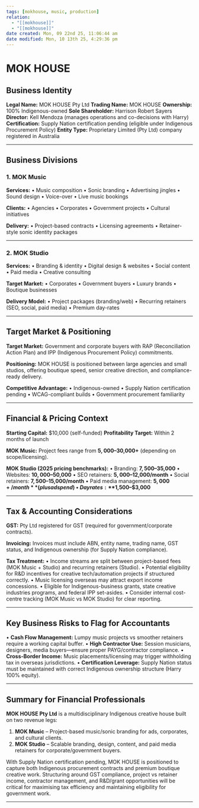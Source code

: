 ```yaml
---
tags: [mokhouse, music, production]
relation:
  - "[[mokhouse]]"
  - "[[mokhouse]]"
date created: Mon, 09 22nd 25, 11:06:44 am
date modified: Mon, 10 13th 25, 4:29:36 pm
---
```



# MOK HOUSE
## Business Identity

**Legal Name:** MOK HOUSE Pty Ltd
**Trading Name:** MOK HOUSE
**Ownership:** 100% Indigenous-owned
**Sole Shareholder:** Harrison Robert Sayers
**Director:** Kell Mendoza (manages operations and co-decisions with Harry)
**Certification:** Supply Nation certification pending (eligible under Indigenous Procurement Policy)
**Entity Type:** Proprietary Limited (Pty Ltd) company registered in Australia

---

## Business Divisions

### 1. MOK Music

**Services:**
• Music composition
• Sonic branding
• Advertising jingles
• Sound design
• Voice-over
• Live music bookings

**Clients:**
• Agencies
• Corporates
• Government projects
• Cultural initiatives

**Delivery:**
• Project-based contracts
• Licensing agreements
• Retainer-style sonic identity packages

---

### 2. MOK Studio

**Services:**
• Branding & identity
• Digital design & websites
• Social content
• Paid media
• Creative consulting

**Target Market:**
• Corporates
• Government buyers
• Luxury brands
• Boutique businesses

**Delivery Model:**
• Project packages (branding/web)
• Recurring retainers (SEO, social, paid media)
• Premium day-rates

---

## Target Market & Positioning

**Target Market:**
Government and corporate buyers with RAP (Reconciliation Action Plan) and IPP (Indigenous Procurement Policy) commitments.

**Positioning:**
MOK HOUSE is positioned between large agencies and small studios, offering boutique speed, senior creative direction, and compliance-ready delivery.

**Competitive Advantage:**
• Indigenous-owned
• Supply Nation certification pending
• WCAG-compliant builds
• Government procurement familiarity

---

## Financial & Pricing Context

**Starting Capital:** $10,000 (self-funded)
**Profitability Target:** Within 2 months of launch

**MOK Music:**
Project fees range from **$5,000–$30,000+** (depending on scope/licensing).

**MOK Studio (2025 pricing benchmarks):**
• Branding: **$7,500–$35,000**
• Websites: **$10,000–$50,000**
• SEO retainers: **$5,000–$12,000/month**
• Social retainers: **$7,500–$15,000/month**
• Paid media management: **$5,000+/month** (plus ad spend)
• Day rates: **$1,500–$3,000**

---

## Tax & Accounting Considerations

**GST:**
Pty Ltd registered for GST (required for government/corporate contracts).

**Invoicing:**
Invoices must include ABN, entity name, trading name, GST status, and Indigenous ownership (for Supply Nation compliance).

**Tax Treatment:**
• Income streams are split between project-based fees (MOK Music + Studio) and recurring retainers (Studio).
• Potential eligibility for R&D incentives for creative tech/automation projects if structured correctly.
• Music licensing overseas may attract export income concessions.
• Eligible for Indigenous-business grants, state creative industries programs, and federal IPP set-asides.
• Consider internal cost-centre tracking (MOK Music vs MOK Studio) for clear reporting.

---

## Key Business Risks to Flag for Accountants

• **Cash Flow Management:** Lumpy music projects vs smoother retainers require a working capital buffer.
• **High Contractor Use:** Session musicians, designers, media buyers—ensure proper PAYG/contractor compliance.
• **Cross-Border Income:** Music placements/licensing may trigger withholding tax in overseas jurisdictions.
• **Certification Leverage:** Supply Nation status must be maintained with correct Indigenous ownership structure (Harry 100% equity).

---

## Summary for Financial Professionals

**MOK HOUSE Pty Ltd** is a multidisciplinary Indigenous creative house built on two revenue legs:

1. **MOK Music** – Project-based music/sonic branding for ads, corporates, and cultural clients.
2. **MOK Studio** – Scalable branding, design, content, and paid media retainers for corporate/government buyers.

With Supply Nation certification pending, MOK HOUSE is positioned to capture both Indigenous procurement contracts and premium boutique creative work. Structuring around GST compliance, project vs retainer income, contractor management, and R&D/grant opportunities will be critical for maximising tax efficiency and maintaining eligibility for government work.

---

